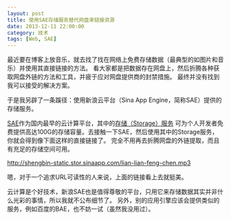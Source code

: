 ```yaml
---
layout: post
title: 使用SAE存储服务替代网盘来链接资源
date: 2013-12-11 22:00:00
category: 技术
tags: [Web, SAE]
---
```


最近要在博客上放音乐，就去找了找在网络上免费存储数据（最典型的如图片和音乐）并使用其直接链接的方法。
看大家都是把数据存在网盘上，然后折腾各种获取网盘外链的方法和工具，并疲于应对网盘提供商的封禁措施。
最终并没有找到我可以接受的解决方案。

于是我另辟了一条蹊径：使用新浪云平台（Sina App Engine，简称SAE）提供的存储服务。

<!--more-->

[SAE](http://sae.sina.com.cn/)作为国内最早的云计算平台，其中的[存储（Storage）服务](http://sae.sina.com.cn/?m=devcenter&catId=204)
可为个人开发者免费提供高达100G的存储容量。去接触一下SAE，然后使用其中的Storage服务，你就会得到像下面这样的直接链接了。
完全不用再去折腾网盘的外链提取，而且有充足的存储空间可用。

<http://shengbin-static.stor.sinaapp.com/lian-lian-feng-chen.mp3>

嗯，对于一个追求URL可读性的人来说，上面的链接看上去就挺美。

云计算是个好技术，新浪SAE也是值得尊敬的平台，只用它来存储数据其实并非什么光彩的事情，所以我就不公布细节了。
另外，别的应用引擎应该会提供类似的服务，例如百度的BAE，也不妨一试（虽然我没用过）。